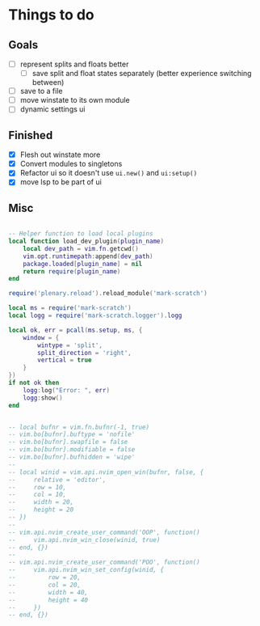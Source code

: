 # Things to do

## Goals

- [ ] represent splits and floats better
    - [ ] save split and float states separately (better experience switching between)
- [ ] save to a file
- [ ] move winstate to its own module
- [ ] dynamic settings ui

## Finished

- [x] Flesh out winstate more
- [x] Convert modules to singletons
- [x] Refactor ui so it doesn't use `ui.new()` and `ui:setup()`
- [x] move lsp to be part of ui

## Misc

```lua

-- Helper function to load local plugins
local function load_dev_plugin(plugin_name)
    local dev_path = vim.fn.getcwd()
    vim.opt.runtimepath:append(dev_path)
    package.loaded[plugin_name] = nil
    return require(plugin_name)
end

require('plenary.reload').reload_module('mark-scratch')

local ms = require('mark-scratch')
local logg = require('mark-scratch.logger').logg

local ok, err = pcall(ms.setup, ms, {
    window = {
        wintype = 'split',
        split_direction = 'right',
        vertical = true
    }
})
if not ok then
    logg:log("Error: ", err)
    logg:show()
end


-- local bufnr = vim.fn.bufnr(-1, true)
-- vim.bo[bufnr].buftype = 'nofile'
-- vim.bo[bufnr].swapfile = false
-- vim.bo[bufnr].modifiable = false
-- vim.bo[bufnr].bufhidden = 'wipe'
--
-- local winid = vim.api.nvim_open_win(bufnr, false, {
--     relative = 'editor',
--     row = 10,
--     col = 10,
--     width = 20,
--     height = 20
-- })
--
-- vim.api.nvim_create_user_command('OOP', function()
--     vim.api.nvim_win_close(winid, true)
-- end, {})
--
-- vim.api.nvim_create_user_command('POO', function()
--     vim.api.nvim_win_set_config(winid, {
--         row = 20,
--         col = 20,
--         width = 40,
--         height = 40
--     })
-- end, {})



```
